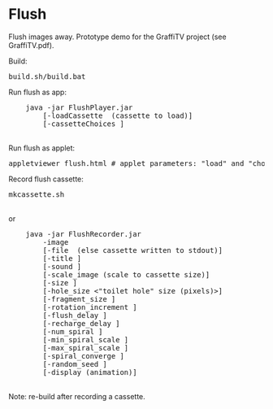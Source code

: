# Flush
Flush images away. Prototype demo for the GraffiTV project (see GraffiTV.pdf).
<p>
Build:<br>
<pre>
build.sh/build.bat
</pre>
<p>
Run flush as app:<br>
<pre>
    java -jar FlushPlayer.jar
        [-loadCassette <file name> (cassette to load)]
        [-cassetteChoices <comma-separated list of cassette names>]
</pre><br>
Run flush as applet:
<pre>
appletviewer flush.html # applet parameters: "load" and "choice"
</pre>
<p>
Record flush cassette:<br>
<pre>
mkcassette.sh
</pre><br>
or<br>
<pre>
    java -jar FlushRecorder.jar
        -image <image file|URL>
        [-file <cassette file> (else cassette written to stdout)]
        [-title <cassette title>]
        [-sound <sound file|URL>]
        [-scale_image (scale to cassette size)]
        [-size <cassette ("toilet") size (pixels)>]
        [-hole_size <"toilet hole" size (pixels)>]
        [-fragment_size <image fragment size (pixels)>]
        [-rotation_increment <rotation increment (degrees)>]
        [-flush_delay <image sequence delay while flushing (ms)>]
        [-recharge_delay <image sequence delay while recharging (ms)>]
        [-num_spiral <number of spiraling "swirls">]
        [-min_spiral_scale <minimum spiral scale (0.00:1.00, .01 increments)>]
        [-max_spiral_scale <maximum spiral scale (0.00:1.00, .01 increments)>]
        [-spiral_converge <rate at which fragments converge on spirals (0.0:1.0)>]
        [-random_seed <random number seed>]
        [-display (animation)]
</pre><br>
Note: re-build after recording a cassette.<br>
